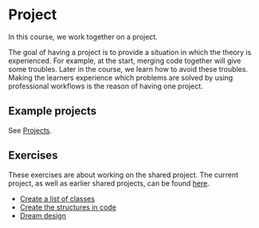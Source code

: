 # Project

In this course, we work together on a project.

The goal of having a project is to provide a situation in which the theory is 
experienced. For example, at the start, merging code together will give
some troubles. Later in the course, we learn how to avoid these troubles.
Making the learners experience which problems are solved by 
using professional workflows is the reason of having one project.

## Example projects

See [Projects](projects.md).

## Exercises

These exercises are about working on the shared project.
The current project, as well as earlier shared projects,
can be found [here](../misc/projects.md).

- [Create a list of classes](create_class_list.md)
- [Create the structures in code](create_structs.md)
- [Dream design](dream_design.md)

